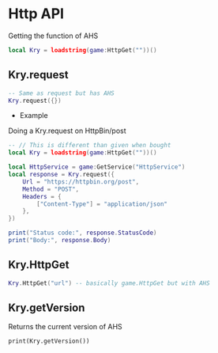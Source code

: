 # Http API

Getting the function of AHS

```lua
local Kry = loadstring(game:HttpGet(""))()
```

## Kry.request

```lua
-- Same as request but has AHS
Kry.request({})
```

* Example

Doing a Kry.request on HttpBin/post

```lua
-- // This is different than given when bought
local Kry = loadstring(game:HttpGet(""))()

local HttpService = game:GetService("HttpService")
local response = Kry.request({
    Url = "https://httpbin.org/post",
    Method = "POST",
    Headers = {
        ["Content-Type"] = "application/json"
    },
})

print("Status code:", response.StatusCode)
print("Body:", response.Body)

```

## Kry.HttpGet

```lua
Kry.HttpGet("url") -- basically game.HttpGet but with AHS
```

## Kry.getVersion

Returns the current version of AHS
```
print(Kry.getVersion())
```
